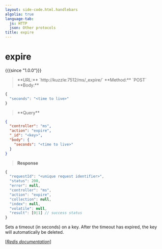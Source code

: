 ```yaml
---
layout: side-code.html.handlebars
algolia: true
language-tab:
  js: HTTP
  json: Other protocols
title: expire
---
```



# expire

{{{since "1.0.0"}}}



<blockquote class="js">
<p>
**URL:** `http://kuzzle:7512/ms/_expire/<key>`  
**Method:** `POST`  
**Body:**
</p>
</blockquote>




```js
{
  "seconds": "<time to live>"
}
```



<blockquote class="json">
<p>
**Query**
</p>
</blockquote>


```json
{
  "controller": "ms",
  "action": "expire",
  "_id": "<key>",
  "body": {
    "seconds": "<time to live>"
  }
}
```

>**Response**

```javascript
{
  "requestId": "<unique request identifier>",
  "status": 200,
  "error": null,
  "controller": "ms",
  "action": "expire",
  "collection": null,
  "index": null,
  "volatile": null,
  "result": [0|1] // success status
}
```

Sets a timeout (in seconds) on a key.  After the timeout has expired, the key will automatically be deleted.

[[_Redis documentation_]](https://redis.io/commands/expire)
